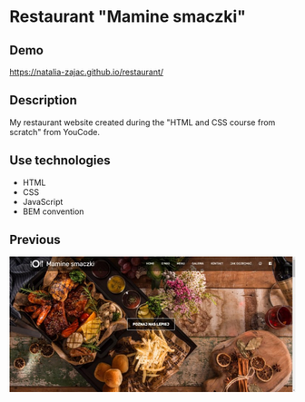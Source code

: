 # Restaurant "Mamine smaczki"

## Demo
 https://natalia-zajac.github.io/restaurant/

## Description
My restaurant website created during the "HTML and CSS course from scratch" from YouCode.

## Use technologies
- HTML
- CSS
- JavaScript
- BEM convention

## Previous
![Mamine smaczki](images/maminesmaczki.jpg)

